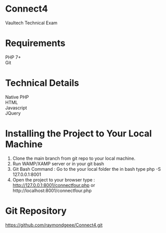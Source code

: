 # Connect4
  Vaultech Technical Exam

# Requirements
  PHP 7+\
  Git

# Technical Details
  Native PHP\
  HTML\
  Javascript\
  JQuery
  
# Installing the Project to Your Local Machine
1. Clone the main branch from git repo to your local machine.
2. Run WAMP/XAMP server or in your git bash
4. Git Bash Command : Go to the your local folder the in bash type php -S 127.0.0.1:8001
5. Open the project to your browser type : http://127.0.0.1:8001/connectfour.php or http://localhost:8001/connectfour.php

# Git Repository
https://github.com/raymondgeee/Connect4.git
